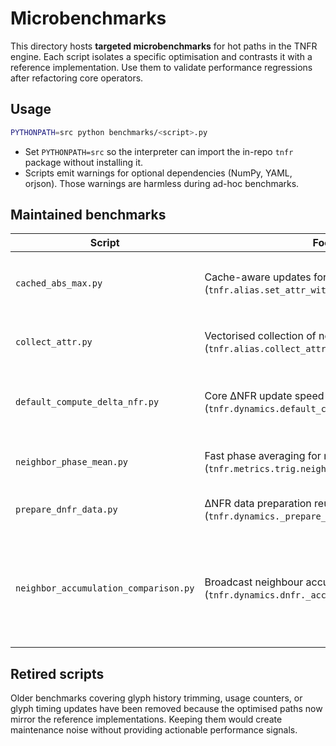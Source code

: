 # Microbenchmarks

This directory hosts **targeted microbenchmarks** for hot paths in the TNFR
engine. Each script isolates a specific optimisation and contrasts it with a
reference implementation. Use them to validate performance regressions after
refactoring core operators.

## Usage

```bash
PYTHONPATH=src python benchmarks/<script>.py
```

* Set `PYTHONPATH=src` so the interpreter can import the in-repo `tnfr`
  package without installing it.
* Scripts emit warnings for optional dependencies (NumPy, YAML, orjson). Those
  warnings are harmless during ad-hoc benchmarks.

## Maintained benchmarks

| Script | Focus | Notes |
| --- | --- | --- |
| `cached_abs_max.py` | Cache-aware updates for absolute maxima (`tnfr.alias.set_attr_with_max`). | Demonstrates how cached maxima avoid scanning the graph via `multi_recompute_abs_max` on every assignment. |
| `collect_attr.py` | Vectorised collection of nodal attributes (`tnfr.alias.collect_attr`). | Requires NumPy; the script exits gracefully when the module is unavailable. |
| `default_compute_delta_nfr.py` | Core ΔNFR update speed (`tnfr.dynamics.default_compute_delta_nfr`). | Runs multiple passes on random graphs and reports best/median/mean/worst timings. |
| `neighbor_phase_mean.py` | Fast phase averaging for neighbourhoods (`tnfr.metrics.trig.neighbor_phase_mean`). | Includes a `NodeNX`-based reference to highlight the benefit of the shared `trig_cache` module. |
| `prepare_dnfr_data.py` | ΔNFR data preparation reuse (`tnfr.dynamics._prepare_dnfr_data`). | Exercises cache reuse when assembling phase/EPI/νf arrays. |
| `neighbor_accumulation_comparison.py` | Broadcast neighbour accumulation (`tnfr.dynamics.dnfr._accumulate_neighbors_numpy`). | Benchmarks the single `np.add.at` accumulator against the legacy stack kernel; on 320 random nodes (p=0.65) with Python 3.11/NumPy 2.3.4 it delivered ~1.9× lower median runtime (0.097 s vs 0.185 s). |

## Retired scripts

Older benchmarks covering glyph history trimming, usage counters, or glyph
timing updates have been removed because the optimised paths now mirror the
reference implementations. Keeping them would create maintenance noise without
providing actionable performance signals.
